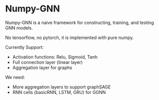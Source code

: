 # Numpy-GNN

Numpy-GNN is a naive framework for constructing, training, and testing GNN models.

No tensorflow, no pytorch, it is implemented with pure numpy.

Currently Support:
* Activation functions: Relu, Sigmoid, Tanh
* Full connection layer (linear layer)
* Aggregation layer for graphs

We need:
* More aggregation layers to support graphSAGE
* RNN cells (basicRNN, LSTM, GRU) for GGNN
